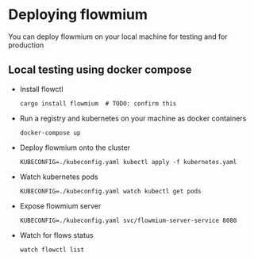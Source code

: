 # Deploying flowmium

You can deploy flowmium on your local machine for testing and for production

## Local testing using docker compose

-   Install flowctl

    ```
    cargo install flowmium  # TODO: confirm this
    ```

-   Run a registry and kubernetes on your machine as docker containers

    ```
    docker-compose up
    ```

-   Deploy flowmium onto the cluster

    ```
    KUBECONFIG=./kubeconfig.yaml kubectl apply -f kubernetes.yaml
    ```

-   Watch kubernetes pods

    ```
    KUBECONFIG=./kubeconfig.yaml watch kubectl get pods
    ```

-   Expose flowmium server

    ```
    KUBECONFIG=./kubeconfig.yaml svc/flowmium-server-service 8080
    ```

-   Watch for flows status

    ```
    watch flowctl list
    ```
